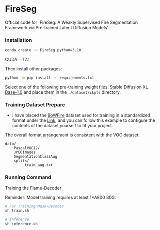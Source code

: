 # FireSeg
Official code for 'FireSeg: A Weakly Supervised Fire Segmentation Framework via Pre-trained Latent Diffusion Models'


### Installation
```sh
conda create -n FireSeg python=3.10
```
CUDA==12.1

Then install other packages:
```sh
python -m pip install -r requirements.txt
```

Select one of the following pre-training weight files: [Stable Diffusion XL Base-1.0](https://huggingface.co/stabilityai/stable-diffusion-xl-base-1.0/tree/main) and place them in the ```./dataset/ckpts``` directory.


### Training Dataset Prepare
- I have placed the [BoWFire](https://ieeexplore.ieee.org/abstract/document/7314551) dataset used for training in a standardized format under the [Link](https://drive.google.com/file/d/1lilG-1MkrV6wLILSVZDuMMz-4wQiqjCb/view?usp=sharing), and you can follow this example to configure the contents of the dataset yourself to fit your project.

The overall format arrangement is consistent with the VOC dataset:


```
data/
    PascalVOC12/
	JPEGImages
	SegmentationClassAug
	splits/
	     train_aug.txt
```


### Running Command
Training the Flame-Decoder

Reminder: Model training requires at least 1×A800 80G.

```sh
# For Training Mask-Decoder
sh train.sh
```


```sh
# Inference
sh inference.sh
```



